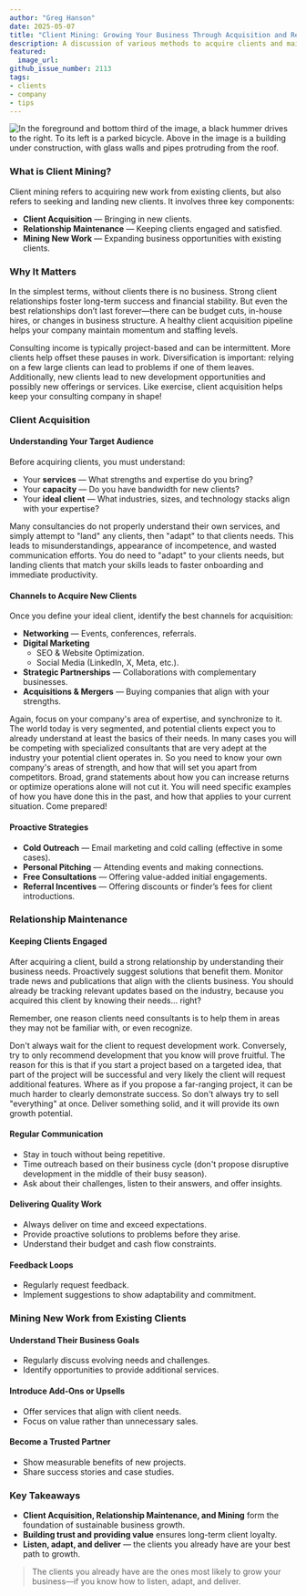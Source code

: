 ```yaml
---
author: "Greg Hanson"
date: 2025-05-07
title: "Client Mining: Growing Your Business Through Acquisition and Relationships"
description: A discussion of various methods to acquire clients and maintain relationships.
featured:
  image_url:
github_issue_number: 2113
tags:
- clients
- company
- tips
---
```


![In the foreground and bottom third of the image, a black hummer drives to the right. To its left is a parked bicycle. Above in the image is a building under construction, with glass walls and pipes protruding from the roof.](/blog/2025/05/client-mining/car-and-bike.webp)

<!-- Photo by Seth Jensen, 2024. -->

### What is Client Mining?

Client mining refers to acquiring new work from existing clients, but also refers to seeking and landing new clients. It involves three key components:

- **Client Acquisition** — Bringing in new clients.
- **Relationship Maintenance** — Keeping clients engaged and satisfied.
- **Mining New Work** — Expanding business opportunities with existing clients.

### Why It Matters

In the simplest terms, without clients there is no business. Strong client relationships foster long-term success and financial stability. But even the best relationships don’t last forever—there can be budget cuts, in-house hires, or changes in business structure. A healthy client acquisition pipeline helps your company maintain momentum and staffing levels.

Consulting income is typically project-based and can be intermittent. More clients help offset these pauses in work. Diversification is important: relying on a few large clients can lead to problems if one of them leaves. Additionally, new clients lead to new development opportunities and possibly new offerings or services. Like exercise, client acquisition helps keep your consulting company in shape!

### Client Acquisition

#### Understanding Your Target Audience

Before acquiring clients, you must understand:

- Your **services** — What strengths and expertise do you bring?
- Your **capacity** — Do you have bandwidth for new clients?
- Your **ideal client** — What industries, sizes, and technology stacks align with your expertise?

Many consultancies do not properly understand their own services, and simply attempt to "land" any clients, then "adapt" to that clients needs. This leads to misunderstandings, appearance of incompetence, and wasted communication efforts. You do need to "adapt" to your clients needs, but landing clients that match your skills leads to faster onboarding and immediate productivity.

#### Channels to Acquire New Clients

Once you define your ideal client, identify the best channels for acquisition:

- **Networking** — Events, conferences, referrals.
- **Digital Marketing**
  - SEO & Website Optimization.
  - Social Media (LinkedIn, X, Meta, etc.).
- **Strategic Partnerships** — Collaborations with complementary businesses.
- **Acquisitions & Mergers** — Buying companies that align with your strengths.

Again, focus on your company's area of expertise, and synchronize to it. The world today is very segmented, and potential clients expect you to already understand at least the basics of their needs. In many cases you will be competing with specialized consultants that are very adept at the industry your potential client operates in. So you need to know your own company's areas of strength, and how that will set you apart from competitors. Broad, grand statements about how you can increase returns or optimize operations alone will not cut it. You will need specific examples of how you have done this in the past, and how that applies to your current situation. Come prepared!

#### Proactive Strategies

- **Cold Outreach** — Email marketing and cold calling (effective in some cases).
- **Personal Pitching** — Attending events and making connections.
- **Free Consultations** — Offering value-added initial engagements.
- **Referral Incentives** — Offering discounts or finder’s fees for client introductions.

### Relationship Maintenance

#### Keeping Clients Engaged

After acquiring a client, build a strong relationship by understanding their business needs. Proactively suggest solutions that benefit them. Monitor trade news and publications that align with the clients business. You should already be tracking relevant updates based on the industry, because you acquired this client by knowing their needs... right?

Remember, one reason clients need consultants is to help them in areas they may not be familiar with, or even recognize.

Don't always wait for the client to request development work. Conversely, try to only recommend development that you know will prove fruitful. The reason for this is that if you start a project based on a targeted idea, that part of the project will be successful and very likely the client will request additional features. Where as if you propose a far-ranging project, it can be much harder to clearly demonstrate success. So don't always try to sell "everything" at once. Deliver something solid, and it will provide its own growth potential.

#### Regular Communication

- Stay in touch without being repetitive.
- Time outreach based on their business cycle (don't propose disruptive development in the middle of their busy season).
- Ask about their challenges, listen to their answers, and offer insights.

#### Delivering Quality Work

- Always deliver on time and exceed expectations.
- Provide proactive solutions to problems before they arise.
- Understand their budget and cash flow constraints.

#### Feedback Loops

- Regularly request feedback.
- Implement suggestions to show adaptability and commitment.

### Mining New Work from Existing Clients

#### Understand Their Business Goals

- Regularly discuss evolving needs and challenges.
- Identify opportunities to provide additional services.

#### Introduce Add-Ons or Upsells

- Offer services that align with client needs.
- Focus on value rather than unnecessary sales.

#### Become a Trusted Partner

- Show measurable benefits of new projects.
- Share success stories and case studies.

### Key Takeaways

- **Client Acquisition, Relationship Maintenance, and Mining** form the foundation of sustainable business growth.
- **Building trust and providing value** ensures long-term client loyalty.
- **Listen, adapt, and deliver** — the clients you already have are your best path to growth.

> The clients you already have are the ones most likely to grow your business—if you know how to listen, adapt, and deliver.

